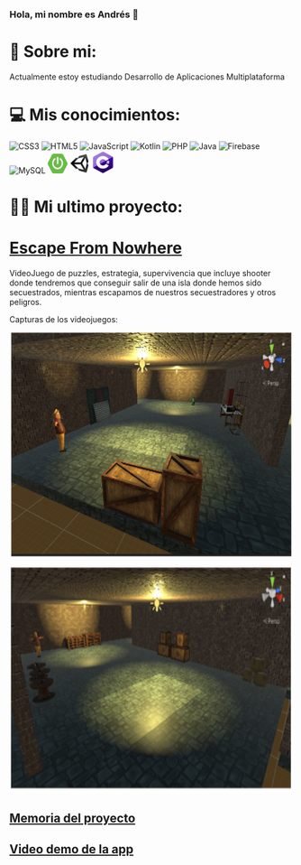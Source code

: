 ### Hola, mi nombre es Andrés 👋

# 💫 Sobre mi:
Actualmente estoy estudiando Desarrollo de Aplicaciones Multiplataforma


# 💻 Mis conocimientos:
![CSS3](https://img.shields.io/badge/css3-%231572B6.svg?style=for-the-badge&logo=css3&logoColor=white) ![HTML5](https://img.shields.io/badge/html5-%23E34F26.svg?style=for-the-badge&logo=html5&logoColor=white) ![JavaScript](https://img.shields.io/badge/javascript-%23323330.svg?style=for-the-badge&logo=javascript&logoColor=%23F7DF1E) ![Kotlin](https://img.shields.io/badge/kotlin-%230095D5.svg?style=for-the-badge&logo=kotlin&logoColor=white) ![PHP](https://img.shields.io/badge/php-%23777BB4.svg?style=for-the-badge&logo=php&logoColor=white) ![Java](https://img.shields.io/badge/java-%23ED8B00.svg?style=for-the-badge&logo=java&logoColor=white) ![Firebase](https://img.shields.io/badge/firebase-%23039BE5.svg?style=for-the-badge&logo=firebase) ![MySQL](https://img.shields.io/badge/mysql-%2300f.svg?style=for-the-badge&logo=mysql&logoColor=white) 
 <img src="https://github.com/andresrojasalzate/andresrojasalzate/blob/main/spring-boot-logo.png" width="35" height="35">
 <img src="https://github.com/andresrojasalzate/andresrojasalzate/blob/main/unity.png" width="35" height="35">
 <img src="https://github.com/andresrojasalzate/andresrojasalzate/blob/main/c%23.png" width="40" height="40">
# 👨‍💻 Mi ultimo proyecto:
# [Escape From Nowhere](https://drive.google.com/drive/folders/1qUhpotphFEOp5Cm2SN_HRdYdHaZsQfgQ?usp=sharing)

VideoJuego de puzzles, estrategia, supervivencia que incluye shooter donde tendremos que conseguir salir de una isla donde hemos sido secuestrados, mientras escapamos de nuestros secuestradores y otros peligros.


 
 Capturas de los videojuegos:
 </p>
 <img src="https://github.com/andresrojasalzate/andresrojasalzate/blob/main/img1.PNG" width="600" height="400">
 
 </p>
 <img src="https://github.com/andresrojasalzate/andresrojasalzate/blob/main/img2.PNG" width="600" height="400">

</p>

 
</p>

## [Memoria del proyecto](https://drive.google.com/file/d/1Tt86i05zrMPc6pLB9KK-q2Nqc7nh8njp/view?usp=sharing)


## [Video demo de la app](https://drive.google.com/file/d/1ChGq2ARyX-uRGZ3h44KM07cjc1gqae7b/view?usp=sharing)



